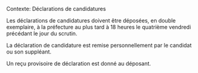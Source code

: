 Contexte: Déclarations de candidatures

Les déclarations de candidatures doivent être déposées, en double exemplaire, à la préfecture au plus tard à 18 heures le quatrième vendredi précédant le jour du scrutin.

La déclaration de candidature est remise personnellement par le candidat ou son suppléant.

Un reçu provisoire de déclaration est donné au déposant.